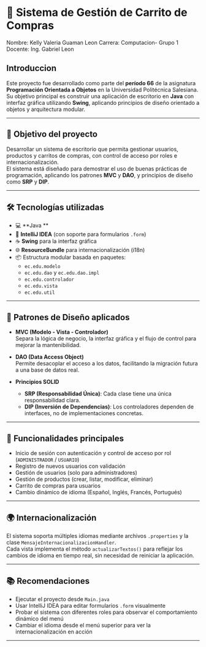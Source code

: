 # 🛒 Sistema de Gestión de Carrito de Compras

Nombre: Kelly Valeria Guaman Leon
Carrera: Computacion- Grupo 1
Docente: Ing. Gabriel Leon

## Introduccion
Este proyecto fue desarrollado como parte del **período 66** de la asignatura **Programación Orientada a Objetos** en la Universidad Politécnica Salesiana.  
Su objetivo principal es construir una aplicación de escritorio en **Java** con interfaz gráfica utilizando **Swing**, aplicando principios de diseño orientado a objetos y arquitectura modular.

---

## 🎯 Objetivo del proyecto

Desarrollar un sistema de escritorio que permita gestionar usuarios, productos y carritos de compras, con control de acceso por roles e internacionalización.  
El sistema está diseñado para demostrar el uso de buenas prácticas de programación, aplicando los patrones **MVC** y **DAO**, y principios de diseño como **SRP** y **DIP**.

---

## 🛠️ Tecnologías utilizadas

- 💻 **Java **
- 🧰 **IntelliJ IDEA** (con soporte para formularios `.form`)
- ☕ **Swing** para la interfaz gráfica
- 🌐 **ResourceBundle** para internacionalización (i18n)
- 📦 Estructura modular basada en paquetes:
  - `ec.edu.modelo`
  - `ec.edu.dao` y `ec.edu.dao.impl`
  - `ec.edu.controlador`
  - `ec.edu.vista`
  - `ec.edu.util`

---

## 🧱 Patrones de Diseño aplicados

- **MVC (Modelo - Vista - Controlador)**  
  Separa la lógica de negocio, la interfaz gráfica y el flujo de control para mejorar la mantenibilidad.

- **DAO (Data Access Object)**  
  Permite desacoplar el acceso a los datos, facilitando la migración futura a una base de datos real.

- **Principios SOLID**
  - **SRP (Responsabilidad Única)**: Cada clase tiene una única responsabilidad clara.
  - **DIP (Inversión de Dependencias)**: Los controladores dependen de interfaces, no de implementaciones concretas.

---

## 🔐 Funcionalidades principales

- Inicio de sesión con autenticación y control de acceso por rol (`ADMINISTRADOR` / `USUARIO`)
- Registro de nuevos usuarios con validación
- Gestión de usuarios (solo para administradores)
- Gestión de productos (crear, listar, modificar, eliminar)
- Carrito de compras para usuarios
- Cambio dinámico de idioma (Español, Inglés, Francés, Portugués)

---

## 🌍 Internacionalización

El sistema soporta múltiples idiomas mediante archivos `.properties` y la clase `MensajeInternacionalizacionHandler`.  
Cada vista implementa el método `actualizarTextos()` para reflejar los cambios de idioma en tiempo real, sin necesidad de reiniciar la aplicación.

---

## 📚 Recomendaciones

- Ejecutar el proyecto desde `Main.java`
- Usar IntelliJ IDEA para editar formularios `.form` visualmente
- Probar el sistema con diferentes roles para observar el comportamiento dinámico del menú
- Cambiar el idioma desde el menú superior para ver la internacionalización en acción

---


